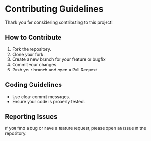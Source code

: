 # Contributing Guidelines

Thank you for considering contributing to this project!  

## How to Contribute
1. Fork the repository.  
2. Clone your fork.  
3. Create a new branch for your feature or bugfix.  
4. Commit your changes.  
5. Push your branch and open a Pull Request.  

## Coding Guidelines
- Use clear commit messages.  
- Ensure your code is properly tested.  

## Reporting Issues
If you find a bug or have a feature request, please open an issue in the repository.  
